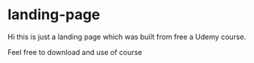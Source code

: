 # landing-page

Hi this is just a landing page which was built from free a Udemy course.

Feel free to download and use of course
